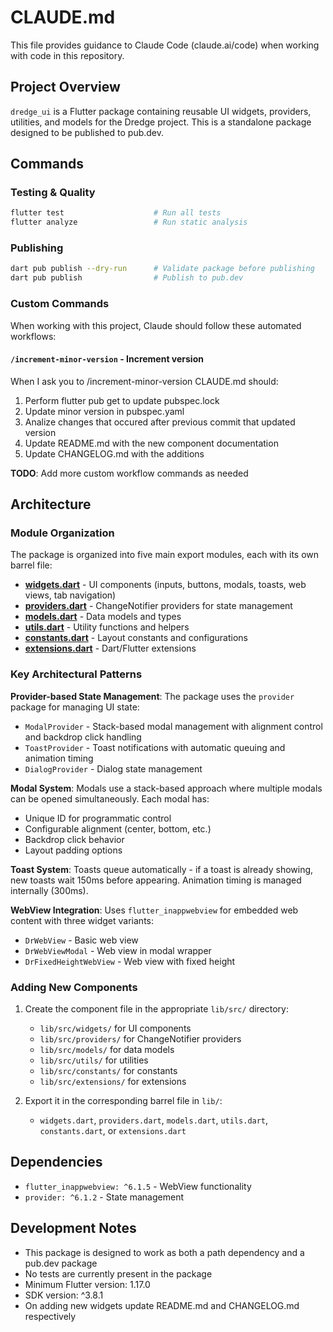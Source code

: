 # CLAUDE.md

This file provides guidance to Claude Code (claude.ai/code) when working with code in this repository.

## Project Overview

`dredge_ui` is a Flutter package containing reusable UI widgets, providers, utilities, and models for the Dredge project. This is a standalone package designed to be published to pub.dev.

## Commands

### Testing & Quality
```bash
flutter test                    # Run all tests
flutter analyze                 # Run static analysis
```

### Publishing
```bash
dart pub publish --dry-run      # Validate package before publishing
dart pub publish                # Publish to pub.dev
```

### Custom Commands

When working with this project, Claude should follow these automated workflows:

#### `/increment-minor-version` - Increment version

When I ask you to /increment-minor-version CLAUDE.md should:

1. Perform flutter pub get to update pubspec.lock
2. Update minor version in pubspec.yaml
3. Analize changes that occured after previous commit that updated version
4. Update README.md with the new component documentation
5. Update CHANGELOG.md with the additions

**TODO**: Add more custom workflow commands as needed

## Architecture

### Module Organization

The package is organized into five main export modules, each with its own barrel file:

- **[widgets.dart](lib/widgets.dart)** - UI components (inputs, buttons, modals, toasts, web views, tab navigation)
- **[providers.dart](lib/providers.dart)** - ChangeNotifier providers for state management
- **[models.dart](lib/models.dart)** - Data models and types
- **[utils.dart](lib/utils.dart)** - Utility functions and helpers
- **[constants.dart](lib/constants.dart)** - Layout constants and configurations
- **[extensions.dart](lib/extensions.dart)** - Dart/Flutter extensions

### Key Architectural Patterns

**Provider-based State Management**: The package uses the `provider` package for managing UI state:
- `ModalProvider` - Stack-based modal management with alignment control and backdrop click handling
- `ToastProvider` - Toast notifications with automatic queuing and animation timing
- `DialogProvider` - Dialog state management

**Modal System**: Modals use a stack-based approach where multiple modals can be opened simultaneously. Each modal has:
- Unique ID for programmatic control
- Configurable alignment (center, bottom, etc.)
- Backdrop click behavior
- Layout padding options

**Toast System**: Toasts queue automatically - if a toast is already showing, new toasts wait 150ms before appearing. Animation timing is managed internally (300ms).

**WebView Integration**: Uses `flutter_inappwebview` for embedded web content with three widget variants:
- `DrWebView` - Basic web view
- `DrWebViewModal` - Web view in modal wrapper
- `DrFixedHeightWebView` - Web view with fixed height

### Adding New Components

1. Create the component file in the appropriate `lib/src/` directory:
   - `lib/src/widgets/` for UI components
   - `lib/src/providers/` for ChangeNotifier providers
   - `lib/src/models/` for data models
   - `lib/src/utils/` for utilities
   - `lib/src/constants/` for constants
   - `lib/src/extensions/` for extensions

2. Export it in the corresponding barrel file in `lib/`:
   - `widgets.dart`, `providers.dart`, `models.dart`, `utils.dart`, `constants.dart`, or `extensions.dart`

## Dependencies

- `flutter_inappwebview: ^6.1.5` - WebView functionality
- `provider: ^6.1.2` - State management

## Development Notes

- This package is designed to work as both a path dependency and a pub.dev package
- No tests are currently present in the package
- Minimum Flutter version: 1.17.0
- SDK version: ^3.8.1
- On adding new widgets update README.md and CHANGELOG.md respectively
